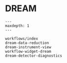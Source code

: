 # DREAM

```{toctree}
---
maxdepth: 1
---

workflows/index
dream-data-reduction
dream-instrument-view
workflow-widget-dream
dream-detector-diagnostics
```
